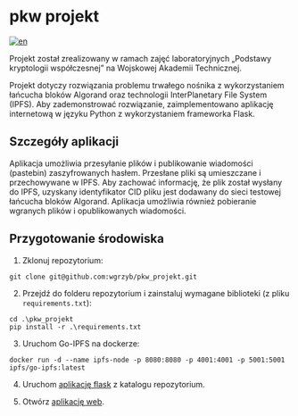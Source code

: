 # pkw projekt
[![en](https://img.shields.io/badge/lang-en-blue.svg)](https://github.com/wgrzyb/pkw_projekt/blob/master/README.en.md)

Projekt został zrealizowany w ramach zajęć laboratoryjnych „Podstawy kryptologii współczesnej” na Wojskowej Akademii Technicznej.

Projekt dotyczy rozwiązania problemu trwałego nośnika z wykorzystaniem łańcucha bloków Algorand oraz technologii InterPlanetary File System (IPFS).
Aby zademonstrować rozwiązanie, zaimplementowano aplikację internetową w języku Python z wykorzystaniem frameworka Flask.

## Szczegóły aplikacji

Aplikacja umożliwia przesyłanie plików i publikowanie wiadomości (pastebin) zaszyfrowanych hasłem.
Przesłane pliki są umieszczane i przechowywane w IPFS.
Aby zachować informację, że plik został wysłany do IPFS, uzyskany identyfikator CID pliku jest dodawany do sieci testowej łańcucha bloków Algorand.
Aplikacja umożliwia również pobieranie wgranych plików i opublikowanych wiadomości.

## Przygotowanie środowiska

  1. Zklonuj repozytorium:

  ```
  git clone git@github.com:wgrzyb/pkw_projekt.git
  ```

  2. Przejdź do folderu repozytorium i zainstaluj wymagane biblioteki (z pliku `requirements.txt`):
  
  ```
  cd .\pkw_projekt
  pip install -r .\requirements.txt
  ```
  
  3. Uruchom Go-IPFS na dockerze:
  
  ```
  docker run -d --name ipfs-node -p 8080:8080 -p 4001:4001 -p 5001:5001 ipfs/go-ipfs:latest
  ```
  
  4. Uruchom [aplikację flask](https://github.com/wgrzyb/pkw_projekt/blob/master/flask_app/main.py) z katalogu repozytorium.
  
  5. Otwórz [aplikację web](http://127.0.0.1:5000/).